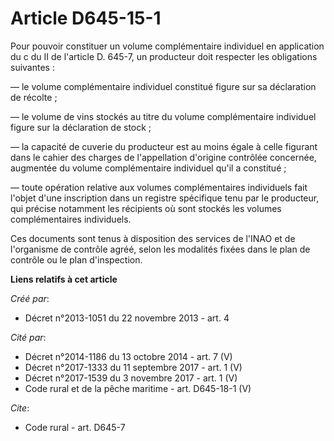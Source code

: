 # Article D645-15-1

Pour pouvoir constituer un volume complémentaire individuel en application du c du II de l'article D. 645-7, un producteur
doit respecter les obligations suivantes : 

― le volume complémentaire individuel constitué figure sur sa déclaration de récolte ; 

― le volume de vins stockés au titre du volume complémentaire individuel figure sur la déclaration de stock ; 

― la capacité de cuverie du producteur est au moins égale à celle figurant dans le cahier des charges de l'appellation
d'origine contrôlée concernée, augmentée du volume complémentaire individuel qu'il a constitué ; 

― toute opération relative aux volumes complémentaires individuels fait l'objet d'une inscription dans un registre spécifique
tenu par le producteur, qui précise notamment les récipients où sont stockés les volumes complémentaires individuels. 

Ces documents sont tenus à disposition des services de l'INAO et de l'organisme de contrôle agréé, selon les modalités fixées
dans le plan de contrôle ou le plan d'inspection.

**Liens relatifs à cet article**

_Créé par_:

  - Décret n°2013-1051 du 22 novembre 2013 - art. 4

_Cité par_:

  - Décret n°2014-1186 du 13 octobre 2014 - art. 7 (V)
  - Décret n°2017-1333 du 11 septembre 2017 - art. 1 (V)
  - Décret n°2017-1539 du 3 novembre 2017 - art. 1 (V)
  - Code rural et de la pêche maritime - art. D645-18-1 (V)

_Cite_:

  - Code rural - art. D645-7

